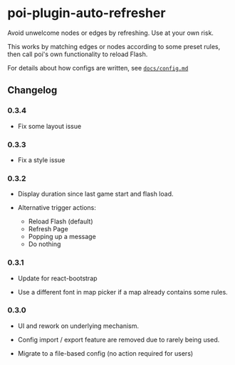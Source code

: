 # poi-plugin-auto-refresher

Avoid unwelcome nodes or edges by refreshing. Use at your own risk.

This works by matching edges or nodes according to some preset rules,
then call poi's own functionality to reload Flash.

For details about how configs are written, see [`docs/config.md`](docs/config.md)

## Changelog

### 0.3.4

- Fix some layout issue

### 0.3.3

- Fix a style issue

### 0.3.2

- Display duration since last game start and flash load.

- Alternative trigger actions:

    - Reload Flash (default)
    - Refresh Page
    - Popping up a message
    - Do nothing

### 0.3.1

- Update for react-bootstrap

- Use a different font in map picker if a map already contains some rules.

### 0.3.0

- UI and rework on underlying mechanism.

- Config import / export feature are removed due to rarely being used.

- Migrate to a file-based config (no action required for users)
